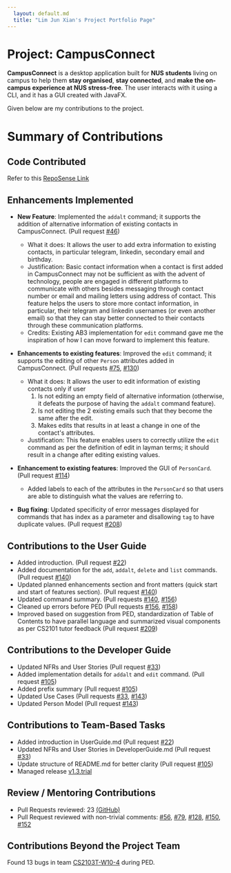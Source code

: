 ```yaml
---
  layout: default.md
  title: "Lim Jun Xian's Project Portfolio Page"
---
```


# Project: CampusConnect

**CampusConnect** is a desktop application built for **NUS students** living on campus to help them **stay organised**, **stay connected**, and **make the on-campus experience at NUS stress-free**. The user interacts with it using a CLI, and it has a GUI created with JavaFX. 

Given below are my contributions to the project.

# Summary of Contributions

## Code Contributed

Refer to this [RepoSense Link](https://nus-cs2103-ay2324s1.github.io/tp-dashboard/?search=limjunxian1&sort=groupTitle&sortWithin=title&timeframe=commit&mergegroup=&groupSelect=groupByRepos&breakdown=true&checkedFileTypes=docs~functional-code~test-code&since=2023-09-22&tabOpen=true&tabType=authorship&tabAuthor=limjunxian1&tabRepo=AY2324S1-CS2103T-T13-2%2Ftp%5Bmaster%5D&authorshipIsMergeGroup=false&authorshipFileTypes=docs~functional-code~test-code&authorshipIsBinaryFileTypeChecked=false&authorshipIsIgnoredFilesChecked=false)

## Enhancements Implemented

* **New Feature**: Implemented the `addalt` command; it supports the addition of alternative information of existing contacts in CampusConnect. (Pull request [#46](https://github.com/AY2324S1-CS2103T-T13-2/tp/pull/46))
  * What it does: It allows the user to add extra information to existing contacts, in particular telegram, linkedin, secondary email and birthday.
  * Justification: Basic contact information when a contact is first added in CampusConnect may not be sufficient as with the advent of technology, people are engaged in different platforms to communicate with others besides messaging through contact number or email and mailing letters using address of contact. This feature helps the users to store more contact information, in particular, their telegram and linkedin usernames (or even another email) so that they can stay better connected to their contacts through these communication platforms.
  * Credits: Existing AB3 implementation for `edit` command gave me the inspiration of how I can move forward to implement this feature.
  
* **Enhancements to existing features**: Improved the `edit` command; it supports the editing of other `Person` attributes added in CampusConnect. (Pull requests [#75](https://github.com/AY2324S1-CS2103T-T13-2/tp/pull/75), [#130](https://github.com/AY2324S1-CS2103T-T13-2/tp/pull/130))
  * What it does: It allows the user to edit information of existing contacts only if user
    1. Is not editing an empty field of alternative information (otherwise, it defeats the purpose of having the `addalt` command feature).
    2. Is not editing the 2 existing emails such that they become the same after the edit.
    3. Makes edits that results in at least a change in one of the contact's attributes.
  * Justification: This feature enables users to correctly utilize the `edit` command as per the definition of edit in layman terms; it should result in a change after editing existing values.
  
* **Enhancement to existing features**: Improved the GUI of `PersonCard`. (Pull request [#114](https://github.com/AY2324S1-CS2103T-T13-2/tp/pull/114))
  * Added labels to each of the attributes in the `PersonCard` so that users are able to distinguish what the values are referring to.

* **Bug fixing**: Updated specificity of error messages displayed for commands that has index as a parameter and disallowing `tag` to have duplicate values. (Pull request [#208](https://github.com/AY2324S1-CS2103T-T13-2/tp/pull/208))
  
## Contributions to the User Guide
  * Added introduction. (Pull request [#22](https://github.com/AY2324S1-CS2103T-T13-2/tp/pull/22))
  * Added documentation for the `add`, `addalt`, `delete` and `list` commands. (Pull request [#140](https://github.com/AY2324S1-CS2103T-T13-2/tp/pull/140))
  * Updated planned enhancements section and front matters (quick start and start of features section). (Pull request [#140](https://github.com/AY2324S1-CS2103T-T13-2/tp/pull/140))
  * Updated command summary. (Pull requests [#140](https://github.com/AY2324S1-CS2103T-T13-2/tp/pull/140), [#156](https://github.com/AY2324S1-CS2103T-T13-2/tp/pull/156))
  * Cleaned up errors before PED (Pull requests [#156](https://github.com/AY2324S1-CS2103T-T13-2/tp/pull/156), [#158](https://github.com/AY2324S1-CS2103T-T13-2/tp/pull/158))
  * Improved based on suggestion from PED, standardization of Table of Contents to have parallel language and summarized visual components as per CS2101 tutor feedback (Pull request [#209](https://github.com/AY2324S1-CS2103T-T13-2/tp/pull/209))

## Contributions to the Developer Guide
  * Updated NFRs and User Stories (Pull request [#33](https://github.com/AY2324S1-CS2103T-T13-2/tp/pull/33))
  * Added implementation details for `addalt` and `edit` command. (Pull request [#105](https://github.com/AY2324S1-CS2103T-T13-2/tp/pull/105))
  * Added prefix summary (Pull request [#105](https://github.com/AY2324S1-CS2103T-T13-2/tp/pull/105))
  * Updated Use Cases (Pull requests [#33](https://github.com/AY2324S1-CS2103T-T13-2/tp/pull/33), [#143](https://github.com/AY2324S1-CS2103T-T13-2/tp/pull/143))
  * Updated Person Model (Pull request [#143](https://github.com/AY2324S1-CS2103T-T13-2/tp/pull/143))

## Contributions to Team-Based Tasks
  * Added introduction in UserGuide.md (Pull request [#22](https://github.com/AY2324S1-CS2103T-T13-2/tp/pull/22))
  * Updated NFRs and User Stories in DeveloperGuide.md (Pull request [#33](https://github.com/AY2324S1-CS2103T-T13-2/tp/pull/33))
  * Update structure of README.md for better clarity (Pull request [#105](https://github.com/AY2324S1-CS2103T-T13-2/tp/pull/105))
  * Managed release [v1.3.trial](https://github.com/AY2324S1-CS2103T-T13-2/tp/releases/tag/v1.3.trial)

## Review / Mentoring Contributions
  * Pull Requests reviewed: 23 [(GitHub)](https://github.com/AY2324S1-CS2103T-T13-2/tp/pulls?q=is%3Apr+is%3Aclosed+reviewed-by%3Alimjunxian1)
  * Pull Request reviewed with non-trivial comments: [#56](https://github.com/AY2324S1-CS2103T-T13-2/tp/pull/56), [#79](https://github.com/AY2324S1-CS2103T-T13-2/tp/pull/79), [#128](https://github.com/AY2324S1-CS2103T-T13-2/tp/pull/128), [#150](https://github.com/AY2324S1-CS2103T-T13-2/tp/pull/150), [#152](https://github.com/AY2324S1-CS2103T-T13-2/tp/pull/152)

## Contributions Beyond the Project Team

Found 13 bugs in team [CS2103T-W10-4](https://github.com/AY2324S1-CS2103T-W11-2/tp) during PED.


